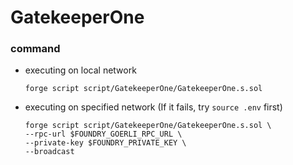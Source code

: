 # GatekeeperOne
### command
- executing on local network
    ```
    forge script script/GatekeeperOne/GatekeeperOne.s.sol
    ```
- executing on specified network (If it fails, try `source .env` first)
    ```
    forge script script/GatekeeperOne/GatekeeperOne.s.sol \
    --rpc-url $FOUNDRY_GOERLI_RPC_URL \
    --private-key $FOUNDRY_PRIVATE_KEY \
    --broadcast
    ```